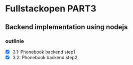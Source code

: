 # Fullstackopen PART3

## Backend implementation using nodejs

### outlinie

- [x] 3.1: Phonebook backend step1
- [x] 3.2: Phonebook backend step2